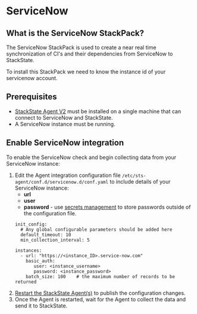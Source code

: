 # ServiceNow

## What is the ServiceNow StackPack?

The ServiceNow StackPack is used to create a near real time synchronization of CI's and their dependencies from ServiceNow to StackState.

To install this StackPack we need to know the instance id of your servicenow account.

## Prerequisites

* [StackState Agent V2](/stackpacks/integrations/agent.md) must be installed on a single machine that can connect to ServiceNow and StackState.
* A ServiceNow instance must be running.

## Enable ServiceNow integration

To enable the ServiceNow check and begin collecting data from your ServiceNow instance:

1. Edit the Agent integration configuration file `/etc/sts-agent/conf.d/servicenow.d/conf.yaml` to include details of your ServiceNow instance:
    - **url**
    - **user**
    - **password** - use [secrets management](/configure/security/secrets_management.md) to store passwords outside of the configuration file.
    ```text
    init_config:
      # Any global configurable parameters should be added here
      default_timeout: 10
      min_collection_interval: 5
    
    instances:
      - url: "https://<instance_ID>.service-now.com"
        basic_auth:
           user: <instance_username>
           password: <instance_password>
        batch_size: 100    # the maximum number of records to be returned
    ```
2.  [Restart the StackState Agent\(s\)](/stackpacks/integrations/agent.md#start-stop-restart-the-stackstate-agent) to publish the configuration changes.
3. Once the Agent is restarted, wait for the Agent to collect the data and send it to StackState.

